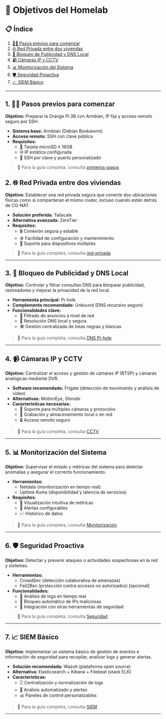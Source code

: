 # 🎯 Objetivos del Homelab

## 📋 Índice
1. [🚶‍♂️ Pasos previos para comenzar](#1-primeros-pasos)  
2. [🌐 Red Privada entre dos viviendas](#2-red-privada-entre-dos-viviendas) 
3. [🚫 Bloqueo de Publicidad y DNS Local](#3-bloqueo-de-publicidad-y-dns-local)  
4. [📹 Cámaras IP y CCTV](#4-cámaras-ip-y-cctv)   
5. [📊 Monitorización del Sistema](#5-monitorización-del-sistema)
6. [🛡️ Seguridad Proactiva](#6-seguridad-proactiva)  
7. [📈 SIEM Básico](#7-siem-básico)  

---
## 1. 🚶‍♂️ Pasos previos para comenzar

**Objetivo:** Preparar la Orange Pi 3B con Armbian, IP fija y acceso remoto seguro por SSH.

- **Sistema base:** Armbian (Debian Bookworm)  
- **Acceso remoto:** SSH con clave pública  
- **Requisitos:**  
  - 💾 Tarjeta microSD ≥ 16GB  
  - 🌐 IP estática configurada  
  - 🔐 SSH por clave y puerto personalizado

> 📎 Para la guía completa, consulta [primeros-pasos](primeros-pasos.md)


## 2. 🌐 Red Privada entre dos viviendas

**Objetivo:** Establecer una red privada segura que conecte dos ubicaciones físicas como si compartieran el mismo router, incluso cuando están detrás de CG-NAT.

- **Solución preferida:** Tailscale  
- **Alternativa avanzada:** ZeroTier  
- **Requisitos:**  
  - 🔒 Conexión segura y estable  
  - ⚙️ Facilidad de configuración y mantenimiento  
  - 📱 Soporte para dispositivos múltiples

> 📎 Para la guía completa, consulta [red-privada](red-privada.md)

---

## 3. 🚫 Bloqueo de Publicidad y DNS Local

**Objetivo:** Controlar y filtrar consultas DNS para bloquear publicidad, rastreadores y mejorar la privacidad de la red local.

- **Herramienta principal:** Pi-hole  
- **Complemento recomendado:** Unbound (DNS recursivo seguro)  
- **Funcionalidades clave:**  
  - 📡 Filtrado de anuncios a nivel de red  
  - 🔐 Resolución DNS local y segura  
  - 🛠️ Gestión centralizada de listas negras y blancas

> 📎 Para la guía completa, consulta [DNS Pi-hole](dns-pihole.md)

---

## 4. 📹 Cámaras IP y CCTV

**Objetivo:** Centralizar el acceso y gestión de cámaras IP (RTSP) y cámaras analógicas mediante DVR.

- **Software recomendado:** Frigate (detección de movimiento y análisis de video)  
- **Alternativas:** MotionEye, Shinobi  
- **Características necesarias:**  
  - 🎥 Soporte para múltiples cámaras y protocolos  
  - 💾 Grabación y almacenamiento local o en red  
  - 🔒 Acceso remoto seguro

> 📎 Para la guía completa, consulta [CCTV](cctv.md)

---

## 5. 📊 Monitorización del Sistema

**Objetivo:** Supervisar el estado y métricas del sistema para detectar anomalías y asegurar el correcto funcionamiento.

- **Herramientas:**  
  - Netdata (monitorización en tiempo real)  
  - Uptime Kuma (disponibilidad y latencia de servicios)  
- **Requisitos:**  
  - 👀 Visualización intuitiva de métricas  
  - 🔔 Alertas configurables  
  - 📈 Histórico de datos

> 📎 Para la guía completa, consulta [Monitorización](monitorizacion.md)

---

## 6. 🛡️ Seguridad Proactiva

**Objetivo:** Detectar y prevenir ataques o actividades sospechosas en la red y sistemas.

- **Herramientas:**  
  - CrowdSec (detección colaborativa de amenazas)  
  - Fail2Ban (protección contra accesos no autorizados) [opcional]  
- **Funcionalidades:**  
  - 📜 Análisis de logs en tiempo real  
  - 🚫 Bloqueo automático de IPs maliciosas  
  - 🔗 Integración con otras herramientas de seguridad

> 📎 Para la guía completa, consulta [Seguridad](seguridad.md)

---

## 7. 📈 SIEM Básico

**Objetivo:** Implementar un sistema básico de gestión de eventos e información de seguridad para recopilar, analizar logs y generar alertas.

- **Solución recomendada:** Wazuh (plataforma open source)  
- **Alternativa:** Elasticsearch + Kibana + Filebeat (stack ELK)  
- **Características:**  
  - 🗄️ Centralización y normalización de logs  
  - 🤖 Análisis automatizado y alertas  
  - 📊 Paneles de control personalizables

> 📎 Para la guía completa, consulta [SIEM](siem.md)

---
